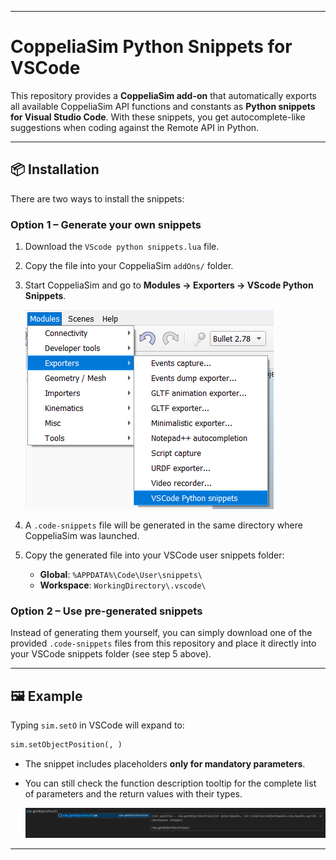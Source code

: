 
---

# CoppeliaSim Python Snippets for VSCode

This repository provides a **CoppeliaSim add-on** that automatically exports all available CoppeliaSim API functions and constants as **Python snippets for Visual Studio Code**.
With these snippets, you get autocomplete-like suggestions when coding against the Remote API in Python.

---

## 📦 Installation

There are two ways to install the snippets:

### Option 1 – Generate your own snippets

1. Download the `VScode python snippets.lua` file.
2. Copy the file into your CoppeliaSim `addOns/` folder.
3. Start CoppeliaSim and go to **Modules → Exporters → VScode Python Snippets**.
   
   ![alt text](images/image1.png)

4. A `.code-snippets` file will be generated in the same directory where CoppeliaSim was launched.
5. Copy the generated file into your VSCode user snippets folder:

   * **Global**: `%APPDATA%\Code\User\snippets\`
   * **Workspace**: `WorkingDirectory\.vscode\`

### Option 2 – Use pre-generated snippets

Instead of generating them yourself, you can simply download one of the provided `.code-snippets` files from this repository and place it directly into your VSCode snippets folder (see step 5 above).

---

## 🖼 Example

Typing `sim.setO` in VSCode will expand to:

```python
sim.setObjectPosition(, )
```

* The snippet includes placeholders **only for mandatory parameters**.  
* You can still check the function description tooltip for the complete list of parameters and the return values with their types.  


  ![alt text](images/image.png)

---
